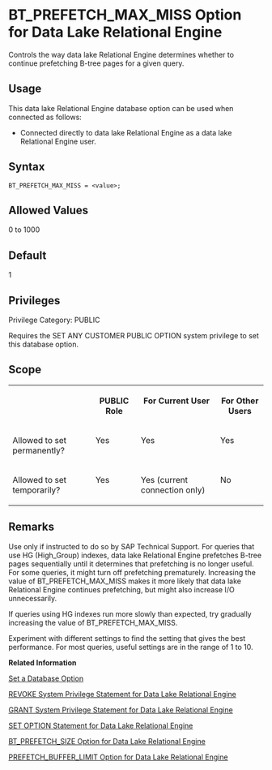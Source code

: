 <!-- loioa62e682d84f21015a008a6f19e80fefe -->

# BT\_PREFETCH\_MAX\_MISS Option for Data Lake Relational Engine

Controls the way data lake Relational Engine determines whether to continue prefetching B-tree pages for a given query.



<a name="loioa62e682d84f21015a008a6f19e80fefe__section_ygj_tvq_znb"/>

## Usage

This data lake Relational Engine database option can be used when connected as follows:

-   Connected directly to data lake Relational Engine as a data lake Relational Engine user.



<a name="loioa62e682d84f21015a008a6f19e80fefe__section_xdr_2ry_brb"/>

## Syntax

```
BT_PREFETCH_MAX_MISS = <value>;
```



<a name="loioa62e682d84f21015a008a6f19e80fefe__iq_refso_375"/>

## Allowed Values

0 to 1000



<a name="loioa62e682d84f21015a008a6f19e80fefe__iq_refso_376"/>

## Default

1



<a name="loioa62e682d84f21015a008a6f19e80fefe__section_k3c_gxb_3qb"/>

## Privileges

Privilege Category: PUBLIC

Requires the SET ANY CUSTOMER PUBLIC OPTION system privilege to set this database option.



<a name="loioa62e682d84f21015a008a6f19e80fefe__iq_refso_377"/>

## Scope


<table>
<tr>
<th valign="top">

 

</th>
<th valign="top">

PUBLIC Role

</th>
<th valign="top">

For Current User

</th>
<th valign="top">

For Other Users

</th>
</tr>
<tr>
<td valign="top">

Allowed to set permanently?

</td>
<td valign="top">

Yes

</td>
<td valign="top">

Yes

</td>
<td valign="top">

Yes

</td>
</tr>
<tr>
<td valign="top">

Allowed to set temporarily?

</td>
<td valign="top">

Yes

</td>
<td valign="top">

Yes \(current connection only\)

</td>
<td valign="top">

No

</td>
</tr>
</table>



<a name="loioa62e682d84f21015a008a6f19e80fefe__iq_refso_378"/>

## Remarks

Use only if instructed to do so by SAP Technical Support. For queries that use HG \(High\_Group\) indexes, data lake Relational Engine prefetches B-tree pages sequentially until it determines that prefetching is no longer useful. For some queries, it might turn off prefetching prematurely. Increasing the value of BT\_PREFETCH\_MAX\_MISS makes it more likely that data lake Relational Engine continues prefetching, but might also increase I/O unnecessarily.

If queries using HG indexes run more slowly than expected, try gradually increasing the value of BT\_PREFETCH\_MAX\_MISS.

Experiment with different settings to find the setting that gives the best performance. For most queries, useful settings are in the range of 1 to 10.

**Related Information**  


[Set a Database Option](set-a-database-option-0dcb893.md "You set options with the SET OPTION statement.")

[REVOKE System Privilege Statement for Data Lake Relational Engine](../080-sql-statements/revoke-system-privilege-statement-for-data-lake-relational-engine-a3eadda.md "Removes specific system privileges from specific users and the right to administer the privilege.")

[GRANT System Privilege Statement for Data Lake Relational Engine](../080-sql-statements/grant-system-privilege-statement-for-data-lake-relational-engine-a3dfcb0.md "Grants specific system privileges to users or roles, with or without administrative rights.")

[SET OPTION Statement for Data Lake Relational Engine](../080-sql-statements/set-option-statement-for-data-lake-relational-engine-a625da7.md "Changes options that affect the behavior of the database and its compatibility with Transact-SQL. Setting the value of an option can change the behavior for all users or an individual user, in either a temporary or permanent scope.")

[BT\_PREFETCH\_SIZE Option for Data Lake Relational Engine](bt-prefetch-size-option-for-data-lake-relational-engine-a62e965.md "Restricts the size of the read-ahead buffer for the High_Group B-tree.")

[PREFETCH\_BUFFER\_LIMIT Option for Data Lake Relational Engine](prefetch-buffer-limit-option-for-data-lake-relational-engine-a649b32.md "Specifies the amount of memory used for prefetching.")

